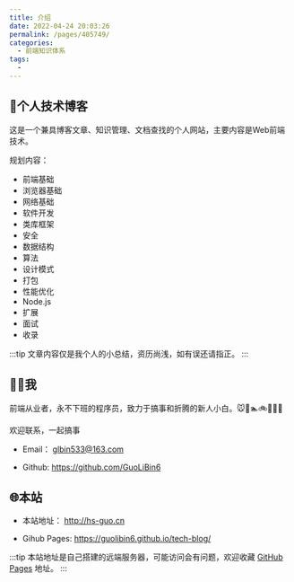 ```yaml
---
title: 介绍
date: 2022-04-24 20:03:26
permalink: /pages/405749/
categories:
  - 前端知识体系
tags:
  - 
---
```

## 📒个人技术博客

这是一个兼具博客文章、知识管理、文档查找的个人网站，主要内容是Web前端技术。

规划内容：

  * 前端基础
  * 浏览器基础
  * 网络基础
  * 软件开发
  * 类库框架
  * 安全
  * 数据结构
  * 算法
  * 设计模式
  * 打包
  * 性能优化
  * Node.js
  * 扩展
  * 面试
  * 收录

:::tip
文章内容仅是我个人的小总结，资历尚浅，如有误还请指正。
:::

## 👨‍💻我

前端从业者，永不下班的程序员，致力于搞事和折腾的新人小白。🐭🏃🏊🚲🏸🍎🤣

欢迎联系，一起搞事

  * Email： <a href="mailto:glbin533@163.com">glbin533@163.com</a>

  * Github: <https://github.com/GuoLiBin6>

## 🌐本站

 * 本站地址： <http://hs-guo.cn>

 * Gihub Pages: <https://guolibin6.github.io/tech-blog/>

:::tip
本站地址是自己搭建的远端服务器，可能访问会有问题，欢迎收藏 [GitHub Pages](https://guolibin6.github.io/tech-blog) 地址。
:::
